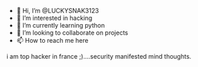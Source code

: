 - 👋 Hi, I’m @LUCKYSNAK3123
- 👀 I’m interested in hacking
- 🌱 I’m currently learning python
- 💞️ I’m looking to collaborate on projects
- 📫 How to reach me here

i am top hacker in france ;)....security manifested mind thoughts.
